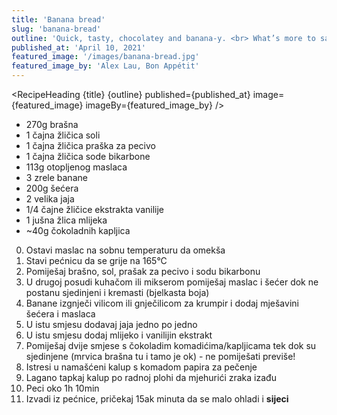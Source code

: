 ```yaml
---
title: 'Banana bread'
slug: 'banana-bread'
outline: 'Quick, tasty, chocolatey and banana-y. <br> What’s more to say?'
published_at: 'April 10, 2021'
featured_image: '/images/banana-bread.jpg'
featured_image_by: 'Alex Lau, Bon Appétit'
---
```


<script>
    import RecipeHeading from '$lib/RecipeHeading.svelte';
    import IngredientList from '$lib/IngredientList.svelte';
    import PreparationSteps from '$lib/PreparationSteps.svelte';
</script>

<RecipeHeading
{title} {outline} published={published_at}
image={featured_image} imageBy={featured_image_by}
/>

<div class="content">

<IngredientList>

- 270g brašna
- 1 čajna žličica soli
- 1 čajna žličica praška za pecivo
- 1 čajna žličica sode bikarbone
- 113g otopljenog maslaca
- 3 zrele banane
- 200g šećera
- 2 velika jaja
- 1/4 čajne žličice ekstrakta vanilije
- 1 jušna žlica mlijeka
- ~40g čokoladnih kapljica

</IngredientList>

<PreparationSteps>

0. Ostavi maslac na sobnu temperaturu da omekša
1. Stavi pećnicu da se grije na 165°C
2. Pomiješaj brašno, sol, prašak za pecivo i sodu bikarbonu
3. U drugoj posudi kuhačom ili mikserom pomiješaj maslac i šećer dok ne postanu sjedinjeni i kremasti (bjelkasta boja)
4. Banane izgnječi vilicom ili gnječilicom za krumpir i dodaj mješavini šećera i maslaca
5. U istu smjesu dodavaj jaja jedno po jedno
6. U istu smjesu dodaj mlijeko i vanilijin ekstrakt
7. Pomiješaj dvije smjese s čokoladim komadićima/kapljicama tek dok su sjedinjene (mrvica brašna tu i tamo je ok) - ne pomiješati previše!
8. Istresi u namašćeni kalup s komadom papira za pečenje
9. Lagano tapkaj kalup po radnoj plohi da mjehurići zraka izađu
10. Peci oko 1h 10min
11. Izvadi iz pećnice, pričekaj 15ak minuta da se malo ohladi i **sijeci**

</PreparationSteps>
</div>
